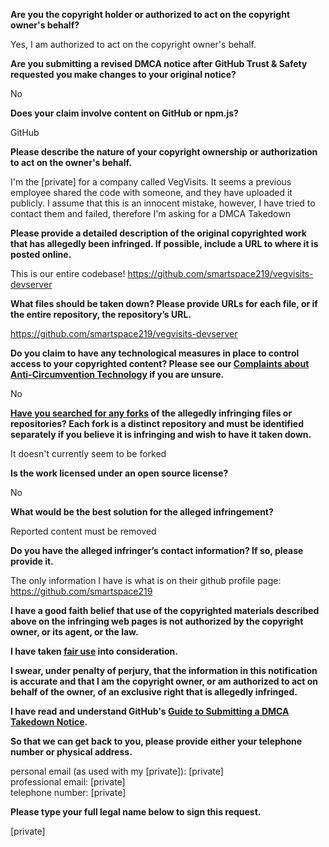 **Are you the copyright holder or authorized to act on the copyright owner's behalf?**

Yes, I am authorized to act on the copyright owner's behalf.

**Are you submitting a revised DMCA notice after GitHub Trust & Safety requested you make changes to your original notice?**

No

**Does your claim involve content on GitHub or npm.js?**

GitHub

**Please describe the nature of your copyright ownership or authorization to act on the owner's behalf.**

I'm the [private] for a company called VegVisits. It seems a previous employee shared the code with someone, and they have uploaded it publicly. I assume that this is an innocent mistake, however, I have tried to contact them and failed, therefore I'm asking for a DMCA Takedown

**Please provide a detailed description of the original copyrighted work that has allegedly been infringed. If possible, include a URL to where it is posted online.**

This is our entire codebase! https://github.com/smartspace219/vegvisits-devserver

**What files should be taken down? Please provide URLs for each file, or if the entire repository, the repository’s URL.**

https://github.com/smartspace219/vegvisits-devserver

**Do you claim to have any technological measures in place to control access to your copyrighted content? Please see our <a href="https://docs.github.com/articles/guide-to-submitting-a-dmca-takedown-notice#complaints-about-anti-circumvention-technology">Complaints about Anti-Circumvention Technology</a> if you are unsure.**

No

**<a href="https://docs.github.com/articles/dmca-takedown-policy#b-what-about-forks-or-whats-a-fork">Have you searched for any forks</a> of the allegedly infringing files or repositories? Each fork is a distinct repository and must be identified separately if you believe it is infringing and wish to have it taken down.**

It doesn't currently seem to be forked

**Is the work licensed under an open source license?**

No

**What would be the best solution for the alleged infringement?**

Reported content must be removed

**Do you have the alleged infringer’s contact information? If so, please provide it.**

The only information I have is what is on their github profile page: https://github.com/smartspace219

**I have a good faith belief that use of the copyrighted materials described above on the infringing web pages is not authorized by the copyright owner, or its agent, or the law.**

**I have taken <a href="https://www.lumendatabase.org/topics/22">fair use</a> into consideration.**

**I swear, under penalty of perjury, that the information in this notification is accurate and that I am the copyright owner, or am authorized to act on behalf of the owner, of an exclusive right that is allegedly infringed.**

**I have read and understand GitHub's <a href="https://docs.github.com/articles/guide-to-submitting-a-dmca-takedown-notice/">Guide to Submitting a DMCA Takedown Notice</a>.**

**So that we can get back to you, please provide either your telephone number or physical address.**

personal email (as used with my [private]): [private]  
professional email: [private]  
telephone number: [private]  

**Please type your full legal name below to sign this request.**

[private]  
